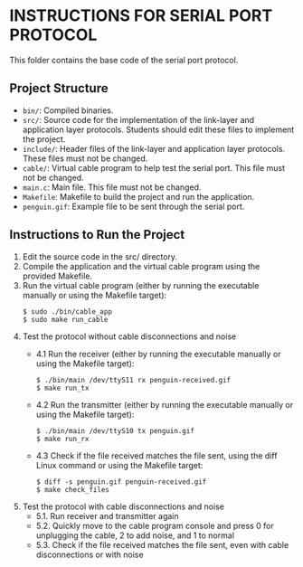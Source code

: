 INSTRUCTIONS FOR SERIAL PORT PROTOCOL
=====================================

This folder contains the base code of the serial port protocol.

Project Structure
-----------------

- `bin/`: Compiled binaries.
- `src/`: Source code for the implementation of the link-layer and application layer protocols. Students should edit these files to implement the project.
- `include/`: Header files of the link-layer and application layer protocols. These files must not be changed.
- `cable/`: Virtual cable program to help test the serial port. This file must not be changed.
- `main.c`: Main file. This file must not be changed.
- `Makefile`: Makefile to build the project and run the application.
- `penguin.gif`: Example file to be sent through the serial port.

Instructions to Run the Project
-------------------------------

1. Edit the source code in the src/ directory.
2. Compile the application and the virtual cable program using the provided Makefile.
3. Run the virtual cable program (either by running the executable manually or using the Makefile target):
	```
 	$ sudo ./bin/cable_app
	$ sudo make run_cable
	```
4. Test the protocol without cable disconnections and noise
	* 4.1 Run the receiver (either by running the executable manually or using the Makefile target):

   		```
		$ ./bin/main /dev/ttyS11 rx penguin-received.gif
		$ make run_tx
   		
	* 4.2 Run the transmitter (either by running the executable manually or using the Makefile target):
   		```
		$ ./bin/main /dev/ttyS10 tx penguin.gif
		$ make run_rx

	* 4.3 Check if the file received matches the file sent, using the diff Linux command or using the Makefile target:
   		```
		$ diff -s penguin.gif penguin-received.gif
		$ make check_files

5. Test the protocol with cable disconnections and noise
	* 5.1. Run receiver and transmitter again
	* 5.2. Quickly move to the cable program console and press 0 for unplugging the cable, 2 to add noise, and 1 to normal
	* 5.3. Check if the file received matches the file sent, even with cable disconnections or with noise
